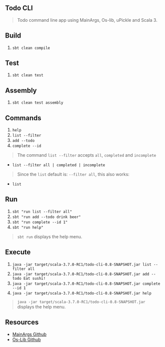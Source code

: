 Todo CLI
--------
>Todo command line app using MainArgs, Os-lib, uPickle and Scala 3.

Build
-----
1. ```sbt clean compile```

Test
----
1. ```sbt clean test```

Assembly
--------
1. ```sbt clean test assembly```

Commands
--------
1. ```help```
2. ```list --filter```
3. ```add --todo```
4. ```complete --id```
>The command ```list --filter``` accepts ```all```, ```completed``` and ```incomplete```
* ```list --filter all | completed | incomplete```
>Since the ```list``` default is: ```--filter all```, this also works:
* ```list```

Run
---
1. ```sbt "run list --filter all"```
2. ```sbt "run add --todo drink beer"```
3. ```sbt "run complete --id 1"```
4. ```sbt "run help"```
>```sbt run``` displays the help menu.

Execute
-------
1. ```java -jar target/scala-3.7.0-RC1/todo-cli-0.8-SNAPSHOT.jar list --filter all```
2. ```java -jar target/scala-3.7.0-RC1/todo-cli-0.8-SNAPSHOT.jar add --todo Eat sushi!```
3. ```java -jar target/scala-3.7.0-RC1/todo-cli-0.8-SNAPSHOT.jar complete --id 1```
4. ```java -jar target/scala-3.7.0-RC1/todo-cli-0.8-SNAPSHOT.jar help```
>```java -jar target/scala-3.7.0-RC1/todo-cli-0.8-SNAPSHOT.jar``` displays the help menu.

Resources
---------
* [MainArgs Github](https://github.com/com-lihaoyi/mainargs?tab=readme-ov-file#varargs-parameters)
* [Os-Lib Github](https://github.com/com-lihaoyi/os-lib)
